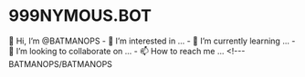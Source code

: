 # 999NYMOUS.BOT
👋 Hi, I’m @BATMANOPS - 👀 I’m interested in ... - 🌱 I’m currently learning ... - 💞️ I’m looking to collaborate on ... - 📫 How to reach me ...  &lt;!--- BATMANOPS/BATMANOPS
